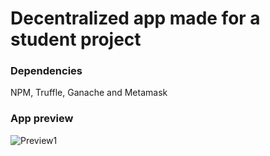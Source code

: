 # Decentralized app made for a student project
### Dependencies
NPM, Truffle, Ganache and Metamask
### App preview
![Preview1]()
